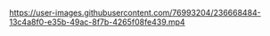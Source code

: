 
https://user-images.githubusercontent.com/76993204/236668484-13c4a8f0-e35b-49ac-8f7b-4265f08fe439.mp4

